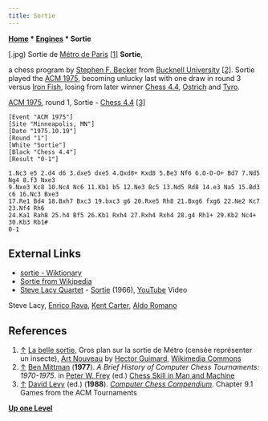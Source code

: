 ```yaml
---
title: Sortie
---
```

**[Home](Home "Home") \* [Engines](Engines "Engines") \* Sortie**



[.jpg) Sortie de [Métro de Paris](https://fr.wikipedia.org/wiki/M%C3%A9tro_de_Paris) <a id="cite-note-1" href="#cite-ref-1">[1]</a>
**Sortie**,  

a chess program by [Stephen F. Becker](Stephen_F._Becker "Stephen F. Becker") from [Bucknell University](https://en.wikipedia.org/wiki/Bucknell_University) <a id="cite-note-2" href="#cite-ref-2">[2]</a>. Sortie played the [ACM 1975](ACM_1975 "ACM 1975"), becoming unlucky last with one draw in round 3 versus [Iron Fish](Iron_Fish "Iron Fish"), losing from later winner [Chess 4.4](Chess_(Program) "Chess (Program)"), [Ostrich](Ostrich "Ostrich") and [Tyro](Tyro "Tyro").






[ACM 1975](ACM_1975 "ACM 1975"), round 1, Sortie - [Chess 4.4](Chess_(Program) "Chess (Program)") <a id="cite-note-3" href="#cite-ref-3">[3]</a>




```
[Event "ACM 1975"]
[Site "Minneapolis, MN"]
[Date "1975.10.19"]
[Round "1"]
[White "Sortie"]
[Black "Chess 4.4"]
[Result "0-1"]

1.Nc3 e5 2.d4 d6 3.dxe5 dxe5 4.Qxd8+ Kxd8 5.Be3 Nf6 6.O-O-O+ Bd7 7.Nd5 Ng4 8.f3 Nxe3 
9.Nxe3 Kc8 10.Nc4 Nc6 11.Kb1 b5 12.Ne3 Bc5 13.Nd5 Rd8 14.e3 Na5 15.Bd3 c6 16.Nc3 Bxe3 
17.Re1 Bd4 18.Bxh7 Bxc3 19.bxc3 g6 20.Rxe5 Rh8 21.Bxg6 fxg6 22.Ne2 Kc7 23.Nf4 Rh6 
24.Ka1 Rah8 25.h4 Bf5 26.Kb1 Rxh4 27.Rxh4 Rxh4 28.g4 Rh1+ 29.Kb2 Nc4+ 30.Kb3 Rb1# 
0-1

```

## External Links


* [sortie - Wiktionary](https://en.wiktionary.org/wiki/sortie)
* [Sortie from Wikipedia](https://en.wikipedia.org/wiki/Sortie)
* [Steve Lacy Quartet](https://en.wikipedia.org/wiki/Steve_Lacy_(saxophonist)) - [Sortie](https://en.wikipedia.org/wiki/Sortie_(album)) (1966), [YouTube](https://en.wikipedia.org/wiki/YouTube) Video


 Steve Lacy, [Enrico Rava](https://en.wikipedia.org/wiki/Enrico_Rava), [Kent Carter](https://en.wikipedia.org/wiki/Kent_Carter), [Aldo Romano](https://en.wikipedia.org/wiki/Aldo_Romano)
 
## References


1. <a id="cite-ref-1" href="#cite-note-1">↑</a> [La belle sortie](https://commons.wikimedia.org/wiki/File:La_belle_sortie_(4956527450).jpg), Gros plan sur la sortie de Métro (censée représenter un insecte), [Art Nouveau](https://en.wikipedia.org/wiki/Art_Nouveau) by [Hector Guimard](https://en.wikipedia.org/wiki/Hector_Guimard), [Wikimedia Commons](https://en.wikipedia.org/wiki/Wikimedia_Commons)
2. <a id="cite-ref-2" href="#cite-note-2">↑</a> [Ben Mittman](Ben_Mittman "Ben Mittman") (**1977**). *A Brief History of Computer Chess Tournaments: 1970-1975*. in [Peter W. Frey](Peter_W._Frey "Peter W. Frey") (ed.) [Chess Skill in Man and Machine](Chess_Skill_in_Man_and_Machine "Chess Skill in Man and Machine")
3. <a id="cite-ref-3" href="#cite-note-3">↑</a> [David Levy](David_Levy "David Levy") (ed.) (**1988**). *[Computer Chess Compendium](Computer_Chess_Compendium "Computer Chess Compendium")*. Chapter 9.1 Games from the ACM Tournaments

**[Up one Level](Engines "Engines")**







 
